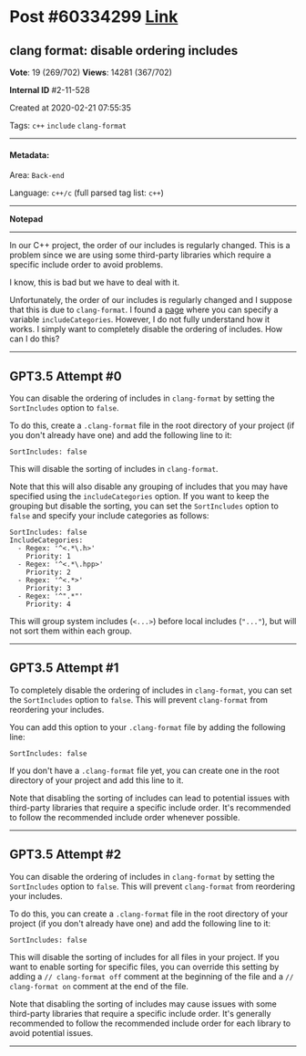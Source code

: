 
# Post \#60334299 [Link](https://stackoverflow.com/questions/60334299/)

## clang format: disable ordering includes

**Vote**: 19 (269/702) **Views**: 14281 (367/702) 

**Internal ID** \#2-11-528

Created at 2020-02-21 07:55:35

Tags: `c++` `include` `clang-format`

----------

#### Metadata:

Area: `Back-end`

Language: `c++/c` (full parsed tag list: `c++`)

----------

**Notepad**


----------

In our C++ project, the order of our includes is regularly changed. This is a problem since we are using some third-party libraries which require a specific include order to avoid problems. 

I know, this is bad but we have to deal with it. 

Unfortunately, the order of our includes is regularly changed and I suppose that this is due to `clang-format`. I found a [page](https://clang.llvm.org/docs/ClangFormatStyleOptions.html) where you can specify a variable `includeCategories`. 
However, I do not fully understand how it works. 
I simply want to completely disable the ordering of includes. 
How can I do this? 


----------
        
## GPT3.5 Attempt \#0

You can disable the ordering of includes in `clang-format` by setting the `SortIncludes` option to `false`. 

To do this, create a `.clang-format` file in the root directory of your project (if you don't already have one) and add the following line to it:

```
SortIncludes: false
```

This will disable the sorting of includes in `clang-format`. 

Note that this will also disable any grouping of includes that you may have specified using the `includeCategories` option. If you want to keep the grouping but disable the sorting, you can set the `SortIncludes` option to `false` and specify your include categories as follows:

```
SortIncludes: false
IncludeCategories:
  - Regex: '^<.*\.h>'
    Priority: 1
  - Regex: '^<.*\.hpp>'
    Priority: 2
  - Regex: '^<.*>'
    Priority: 3
  - Regex: '^".*"'
    Priority: 4
```

This will group system includes (`<...>`) before local includes (`"..."`), but will not sort them within each group.

--------

## GPT3.5 Attempt \#1

To completely disable the ordering of includes in `clang-format`, you can set the `SortIncludes` option to `false`. This will prevent `clang-format` from reordering your includes.

You can add this option to your `.clang-format` file by adding the following line:

```
SortIncludes: false
```

If you don't have a `.clang-format` file yet, you can create one in the root directory of your project and add this line to it. 

Note that disabling the sorting of includes can lead to potential issues with third-party libraries that require a specific include order. It's recommended to follow the recommended include order whenever possible.

--------

## GPT3.5 Attempt \#2

You can disable the ordering of includes in `clang-format` by setting the `SortIncludes` option to `false`. This will prevent `clang-format` from reordering your includes.

To do this, you can create a `.clang-format` file in the root directory of your project (if you don't already have one) and add the following line to it:

```
SortIncludes: false
```

This will disable the sorting of includes for all files in your project. If you want to enable sorting for specific files, you can override this setting by adding a `// clang-format off` comment at the beginning of the file and a `// clang-format on` comment at the end of the file.

Note that disabling the sorting of includes may cause issues with some third-party libraries that require a specific include order. It's generally recommended to follow the recommended include order for each library to avoid potential issues.

--------
